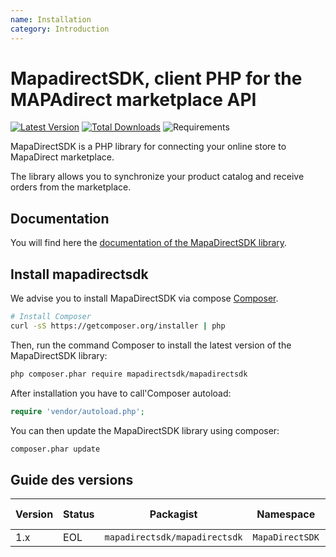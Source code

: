 ```yaml
---
name: Installation
category: Introduction
---
```


MapadirectSDK, client PHP for the MAPAdirect marketplace API
=======================

[![Latest Version](https://img.shields.io/github/release/202-ecommerce/mapadirectSDK/all.svg?style=flat-square)](https://github.com/202-ecommerce/mapadirectSDK/releases)
[![Total Downloads](https://img.shields.io/packagist/dt/mapadirectsdk/mapadirectsdk.svg?style=flat-square)](https://packagist.org/packages/mapadirectsdk/mapadirectsdk)
![Requirements](https://img.shields.io/packagist/php-v/mapadirectsdk/mapadirectsdk.svg?style=flat-square)


MapaDirectSDK is a PHP library for connecting your online store to MapaDirect
marketplace.

The library allows you to synchronize your product catalog and receive orders
from the marketplace.

## Documentation

You will find here the [documentation of the MapaDirectSDK library](https://docs.202-ecommerce.com/mapadirectsdk/).

## Install mapadirectsdk


We advise you to install MapaDirectSDK via compose [Composer](http://getcomposer.org).

```bash
# Install Composer
curl -sS https://getcomposer.org/installer | php
```

Then, run the command Composer to install the latest version of the MapaDirectSDK library:

```bash
php composer.phar require mapadirectsdk/mapadirectsdk
```

After installation you have to call'Composer autoload:

```php
require 'vendor/autoload.php';
```

You can then update the MapaDirectSDK library using composer:

 ```bash
composer.phar update
 ```


## Guide des versions

| Version | Status     | Packagist                     | Namespace           | Repo                           | Doc                            | PSR-7 | PHP Version |
|---------|------------|-------------------------------|---------------------|--------------------------------|--------------------------------|-------|-------------|
| 1.x     | EOL        | `mapadirectsdk/mapadirectsdk` | `MapaDirectSDK`     | [master][mapadirectsdk-1-repo] | [develop][mapadirectsdk-1-doc] | No    | >= 5.6      |

[mapadirectsdk-1-repo]: https://github.com/202-ecommerce/mapadirectSDK
[mapadirectsdk-1-doc]: https://docs.202-ecommerce.com/mapadirectsdk/

